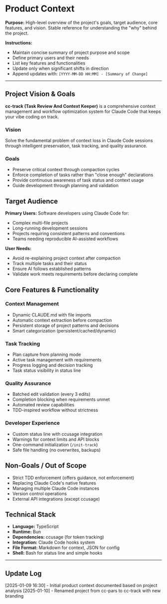 # Product Context

**Purpose:** High-level overview of the project's goals, target audience, core features, and vision. Stable reference for understanding the "why" behind the project.

**Instructions:**
- Maintain concise summary of project purpose and scope
- Define primary users and their needs
- List key features and functionalities
- Update only when significant shifts in direction
- Append updates with: `[YYYY-MM-DD HH:MM] - [Summary of Change]`

---

## Project Vision & Goals

**cc-track (Task Review And Context Keeper)** is a comprehensive context management and workflow optimization system for Claude Code that keeps your vibe coding on track.

### Vision
Solve the fundamental problem of context loss in Claude Code sessions through intelligent preservation, task tracking, and quality assurance.

### Goals
- Preserve critical context through compaction cycles
- Enforce completion of tasks rather than "close enough" declarations
- Provide continuous awareness of task status and context usage
- Guide development through planning and validation

## Target Audience

**Primary Users:** Software developers using Claude Code for:
- Complex multi-file projects
- Long-running development sessions
- Projects requiring consistent patterns and conventions
- Teams needing reproducible AI-assisted workflows

**User Needs:**
- Avoid re-explaining project context after compaction
- Track multiple tasks and their status
- Ensure AI follows established patterns
- Validate work meets requirements before declaring complete

## Core Features & Functionality

### Context Management
- Dynamic CLAUDE.md with file imports
- Automatic context extraction before compaction
- Persistent storage of project patterns and decisions
- Smart categorization (persistent/cached/dynamic)

### Task Tracking
- Plan capture from planning mode
- Active task management with requirements
- Progress logging and decision tracking
- Task status visibility in status line

### Quality Assurance
- Batched edit validation (every 3 edits)
- Completion blocking when requirements unmet
- Automated review capabilities
- TDD-inspired workflow without strictness

### Developer Experience
- Custom status line with ccusage integration
- Warnings for context limits and API blocks
- One-command initialization (`/init-track`)
- Safe file handling (no overwrites, backups)

## Non-Goals / Out of Scope

- Strict TDD enforcement (offers guidance, not enforcement)
- Replacing Claude Code's native features
- Managing multiple Claude Code instances
- Version control operations
- External API integrations (except ccusage)

## Technical Stack

- **Language:** TypeScript
- **Runtime:** Bun
- **Dependencies:** ccusage (for token tracking)
- **Integration:** Claude Code hooks system
- **File Format:** Markdown for context, JSON for config
- **Shell:** Bash for status line and simple hooks

---

## Update Log

[2025-01-09 16:30] - Initial product context documented based on project analysis
[2025-01-10] - Renamed project from cc-pars to cc-track with new branding
